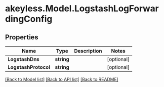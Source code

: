 # akeyless.Model.LogstashLogForwardingConfig

## Properties

Name | Type | Description | Notes
------------ | ------------- | ------------- | -------------
**LogstashDns** | **string** |  | [optional] 
**LogstashProtocol** | **string** |  | [optional] 

[[Back to Model list]](../README.md#documentation-for-models) [[Back to API list]](../README.md#documentation-for-api-endpoints) [[Back to README]](../README.md)

